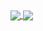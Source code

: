 <a href="https://github.com/anuraghazra/github-readme-stats">
  <img align="center" src="https://github-readme-stats.vercel.app/api?username=/andrewisen-tikab&count_private=true&show_icons=true&include_all_commits=true&hide_border=true&hide_title=true" />
</a>
<a href="https://github.com/anuraghazra/github-readme-stats">
  <img align="center" src="https://github-readme-stats.vercel.app/api/top-langs/?username=/andrewisen-tikab&langs_count=3&hide_title=true&hide_border=true" />
</a>
